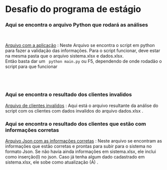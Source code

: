 # Desafio do programa de estágio

</div>

### Aqui se encontra o arquivo Python que rodará as análises
<br>

[Arquivo com a aplicação](https://github.com/rafaelkabata/desafio-estagio-engdados/blob/main/Entregaveis/main.py) : Neste Arquivo se encontra o script em python para fazer a validação das informações.
Para o script funcionar, deve estar na mesma pasta que o arquivo sistema.xlsx e dados.xlsx.
<br>
Então basta dar um  ``` python main.py``` ou F5, dependendo de onde rodadão o script para que funcionar

<br>
<br>

### Aqui se encontra o resultado dos clientes invalidos

[Arquivo de clientes invalidos](https://github.com/rafaelkabata/desafio-estagio-engdados/blob/main/Entregaveis/clientes_invalidos.xlsx) : Aqui está o arquivo resultante da análise do script com os clientes com dados invalidos do arquivo dados.xlsx .

### Aqui se encontra o resultado dos clientes que estão com informações corretas

[Arquivo Json com as informações corretas](https://github.com/rafaelkabata/desafio-estagio-engdados/blob/main/Entregaveis/clientes_para_subir.json) : Neste arquivo se encontram as informações que estão corretas e prontas para subir para o sistema no formato Json. Se não havia ainda informações em sistema.xlsx, ele inclui como inserção(I) no json. Caso já tenha algum dado cadastrado em sistema.xlsx, ele sobe como atualização (A) .

